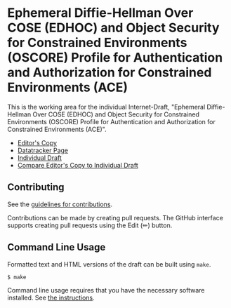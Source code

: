 # Ephemeral Diffie-Hellman Over COSE (EDHOC) and Object Security for Constrained Environments (OSCORE) Profile for Authentication and Authorization for Constrained Environments (ACE)

This is the working area for the individual Internet-Draft, "Ephemeral Diffie-Hellman Over COSE (EDHOC) and Object Security for Constrained Environments (OSCORE) Profile for Authentication and Authorization for Constrained Environments (ACE)".

* [Editor's Copy](https://EricssonResearch.github.io/ace-edhoc-oscore-profile/#go.draft-selander-ace-edhoc-oscore.profile.html)
* [Datatracker Page](https://datatracker.ietf.org/doc/draft-selander-ace-edhoc-oscore.profile)
* [Individual Draft](https://datatracker.ietf.org/doc/html/draft-selander-ace-edhoc-oscore.profile)
* [Compare Editor's Copy to Individual Draft](https://EricssonResearch.github.io/ace-edhoc-oscore-profile/#go.draft-selander-ace-edhoc-oscore.profile.diff)


## Contributing

See the
[guidelines for contributions](https://github.com/EricssonResearch/ace-edhoc-oscore-profile/blob/main/CONTRIBUTING.md).

Contributions can be made by creating pull requests.
The GitHub interface supports creating pull requests using the Edit (✏) button.


## Command Line Usage

Formatted text and HTML versions of the draft can be built using `make`.

```sh
$ make
```

Command line usage requires that you have the necessary software installed.  See
[the instructions](https://github.com/martinthomson/i-d-template/blob/main/doc/SETUP.md).

